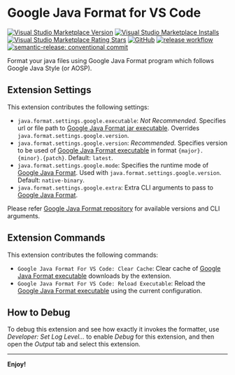 # Google Java Format for VS Code

[![Visual Studio Marketplace Version](https://img.shields.io/visual-studio-marketplace/v/josevseb.google-java-format-for-vs-code.svg)](https://marketplace.visualstudio.com/items?itemName=josevseb.google-java-format-for-vs-code)
[![Visual Studio Marketplace Installs](https://img.shields.io/visual-studio-marketplace/i/josevseb.google-java-format-for-vs-code.svg)](https://marketplace.visualstudio.com/items?itemName=josevseb.google-java-format-for-vs-code)
[![Visual Studio Marketplace Rating Stars](https://img.shields.io/visual-studio-marketplace/stars/josevseb.google-java-format-for-vs-code.svg)](https://marketplace.visualstudio.com/items?itemName=josevseb.google-java-format-for-vs-code)
[![GitHub](https://img.shields.io/github/issues/JoseVSeb/google-java-format-for-vs-code.svg)](https://github.com/JoseVSeb/google-java-format-for-vs-code/issues)
[![release workflow](https://github.com/JoseVSeb/google-java-format-for-vs-code/actions/workflows/release.yaml/badge.svg)](https://github.com/JoseVSeb/google-java-format-for-vs-code/actions/workflows/release.yaml)
[![semantic-release: conventional commit](https://img.shields.io/badge/semantic--release-conventionalcommit-e10079?logo=semantic-release)](https://github.com/semantic-release/semantic-release)

Format your java files using Google Java Format program which follows Google Java Style (or AOSP).

## Extension Settings

This extension contributes the following settings:

* `java.format.settings.google.executable`: *Not Recommended.* Specifies url or file path to [Google Java Format jar executable](https://github.com/google/google-java-format/releases). Overrides `java.format.settings.google.version`.
* `java.format.settings.google.version`: *Recommended.* Specifies version to be used of [Google Java Format executable](https://github.com/google/google-java-format/releases) in format `{major}.{minor}.{patch}`. Default: `latest`.
* `java.format.settings.google.mode`: Specifies the runtime mode of [Google Java Format](https://github.com/google/google-java-format/releases). Used with `java.format.settings.google.version`. Default: `native-binary`.
* `java.format.settings.google.extra`: Extra CLI arguments to pass to [Google Java Format](https://github.com/google/google-java-format).

Please refer [Google Java Format repository](https://github.com/google/google-java-format) for available versions and CLI arguments.

## Extension Commands

This extension contributes the following commands:

* `Google Java Format For VS Code: Clear Cache`: Clear cache of [Google Java Format executable](https://github.com/google/google-java-format/releases) downloads by the extension.
* `Google Java Format For VS Code: Reload Executable`: Reload the [Google Java Format executable](https://github.com/google/google-java-format/releases) using the current configuration.

## How to Debug

To debug this extension and see how exactly it invokes the formatter, use *Developer: Set Log Level...* to enable *Debug* for this extension, and then open the *Output* tab and select this extension.

---
**Enjoy!**
